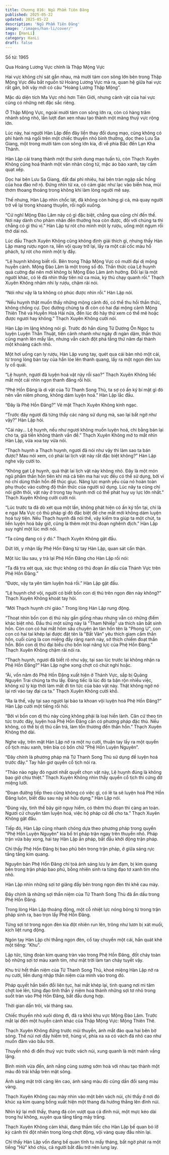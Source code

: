 ```yaml
---
title: Chương 816: Ngũ Phẩm Tiên Đăng
published: 2025-05-22
updated: 2025-05-22
description: 'Ngũ Phẩm Tiên Đăng'
image: '/images/han-li/cover/'
tags: [HanLi]
category: HanLi
draft: false
---
```


Số từ: 1965 












Qua Hoàng Lương Vực chính là Thập Mộng Vực

Hai vực không chỉ sát gần nhau, mà mười tám con sông lớn bên trong Thập Mộng Vực đều bắt nguồn từ Hoàng Lương Vực mà ra, quan hệ giữa hai vực rất gần, bởi vậy mới có câu “Hoàng Lương Thập Mộng”.

Mặc dù diện tích Ma Vực nhỏ hơn Tiên Giới, nhưng cảnh vật của hai vực cũng có những nét đặc sắc riêng.

Ở Thập Mộng Vực, ngoài mười tám con sông lớn ra, còn có hàng trăm nhánh sông nhỏ, lần lượt đan xen nhau tạo thành một mảng thuỷ vực rộng lớn.

Lúc này, hai người Hàn Lập đến đây liền thay đổi dung mạo, cũng không có phi hành mà ngồi trên một chiếc thuyền nhỏ bình thường, dọc theo Lưu Sa Giang, một trong mười tám con sông lớn kia, đi về phía Bắc đến Lạn Kha Thành.

Hàn Lập cải trang thành một thư sinh dung mạo tuấn tú, còn Thạch Xuyên Không cũng hoá thành một văn nhân công tử, mặc áo bào xanh, tay cầm quạt xếp.

Dọc hai bên Lưu Sa Giang, đất đai phì nhiêu, hai bên tràn ngập sắc hồng của hoa đào nở rộ. Đứng nhìn từ xa, có cảm giác như lạc vào biển hoa, mùi thơm thoang thoảng trong không khí làm lòng người mê say.

Thế nhưng, Hàn Lập nhìn chốc lát, đã không còn hứng gì cả, mà quay người trở về lại trong khoang thuyền, rồi ngồi xuống.

“Cứ nghĩ Mộng Đào Lâm này có gì đặc biệt, chẳng qua cũng chỉ đến thế. Nơi này dành cho phàm nhân đến thưởng hoa còn được, đối với chúng ta thì chẳng có gì thú vị.” Hàn Lập tự rót cho mình một ly rượu, uống một ngụm rồi thở dài nói.

Lúc đầu Thạch Xuyên Không cũng không định giải thích gì, nhưng thấy Hàn Lập mang rượu ngon ra, liền vội quay trở lại, lấy ra một cái cốc màu hổ phách, tự rót cho mình một ly đầy.

“Lệ huynh không biết rồi. Bên trong Thập Mộng Vực có mười đại dị mộng huyễn cảnh. Mộng Đào Lâm là một trong số đó. Thần thức của Lệ huynh quá cường đại nên mới không bị Mộng Đào Lâm ảnh hưởng. Đổi lại là một người khác, có lẽ đã nhìn thấy tiên nữ ca múa, kỳ thú chạy quanh rồi.” Thạch Xuyên Không nhâm nhi ly rượu, chậm rãi nói.

“Nói như vậy là ta không có phúc được nhìn rồi.” Hàn Lập nói.

“Nếu huynh thật muốn thấy những mộng cảnh đó, có thể thu hồi thần thức, không chống cự. Dọc đường chúng ta đi còn có hai đại mộng cảnh Mộng Thiên Thê và Huyễn Hoả Hải nửa, đến lúc đó hãy thử xem có thể mê hoặc được ngươi hay không.” Thạch Xuyên Không cười nói.

Hàn Lập im lặng không nói gì. Trước đó hắn dùng Tử Dương Ôn Ngọc tu luyện Luyện Thần Thuật, tiến cảnh nhanh như ngày đi ngàn dặm, thần thức cũng mạnh lên mấy lần, nhưng vẫn cách đột phá tầng thứ năm đại thành một khoảng cách nhỏ.

Một hơi uống cạn ly rượu, Hàn Lập vung tay, quét qua cái bàn nhỏ một cái, từ trong lòng bàn tay của hắn lóe lên thanh quang, lấy ra một ngọn đèn lưu ly cổ quái.

“Lệ huynh, ngươi đã luyện hoá vật này rồi sao?” Thạch Xuyên Không liếc mắt một cái nhìn ngọn thanh đăng rồi hỏi.

“Phệ Hồn Đăng là di vật của Tử Thanh Song Thù, ta sợ có ấn ký bí mật gì đó nên vẫn niêm phong, không dám luyện hoá.” Hàn Lập lắc đầu.

“Đây là Phệ Hồn Đăng?” Vẻ mặt Thạch Xuyên Không kinh ngạc.

“Trước đây ngươi đã từng thấy các nàng sử dụng mà, sao lại bất ngờ như vậy?” Hàn Lập hỏi.

“Cái này... Lệ huynh, nếu như ngươi không muốn luyện hoá, chi bằng bán lại cho ta, giá tiền không thành vấn đề.” Thạch Xuyên Không mở to mắt nhìn Hàn Lập, vừa xoa tay vừa nói.

“Thạch huynh a Thạch huynh, ngươi đã nói như vậy thì làm sao ta bán được? Mau nói xem, có phải lai lịch vật này rất đặc biệt không?” Hàn Lập nghe vậy cười to.

“Không gạt Lệ huynh, quả thật lai lịch vật này không nhỏ. Đây là một món ngũ phẩm thần hồn tiên khí mà cả tiên ma hai vực đều có thể sử dụng, bởi vì nó chỉ dùng thần hồn để thúc giục. Năng lực mạnh yếu của nó hoàn toàn phụ thuộc vào cường độ thần thức của người sử dụng. Lúc nãy ta cũng chỉ nói giỡn thôi, vật này ở trong tay huynh mới có thể phát huy uy lực lớn nhất.” Thạch Xuyên Không cười cười nói.

“Lúc trước ta đã dò xét qua một lần, không phát hiện có ấn ký tồn tại, chỉ là e ngại Ma Vực có thủ pháp gì đó đặc biệt để che mắt mới không dám luyện hoá tuỳ tiện. Nếu Thạch huynh đã nói thế, vậy kiểm tra giúp ta một chút, ta liền luyện hoá bây giờ, cũng là thêm một thủ đoạn nghênh địch.” Hàn Lập suy nghĩ một lúc mới nói.

“Ta cũng đang có ý đó.” Thạch Xuyên Không gật đầu.

Dứt lời, y nhận lấy Phệ Hồn Đăng từ tay Hàn Lập, quan sát cẩn thận.

Một lúc lâu sau, y trả lại Phệ Hồn Đăng cho Hàn Lập rồi nói:

“Ta đã tra xét qua, xác thực không có thủ đoạn ẩn dấu của Thánh Vực trên Phệ Hồn Đăng.”

“Được, vậy ta yên tâm luyện hoá rồi.” Hàn Lập gật đầu.

“Lệ huynh chớ vội, người có biết bốn con dị thú trên ngọn đèn này không?” Thạch Xuyên Không khoát tay hỏi.

“Mời Thạch huynh chỉ giáo.” Trong lòng Hàn Lập rung động.

“Thoạt nhìn bốn con dị thú này gần giống nhau nhưng vẫn có những điểm khác biệt nhỏ. Đầu thú một sừng này là "Tham Nhiếp" ưa thích săn bắt sinh hồn. Còn con có hai mắt hõm sâu chuyên ăn tàn hồn tên là "Phong U", con con có hai tai khép lại được đặt tên là "Bất Văn" yêu thích giam cấm thần hồn, cuối cùng là con miệng đầy răng nanh này, sở thích chiếm đoạt thần hồn. Bốn con dị thú đại biểu cho bốn loại năng lực của Phệ Hồn Đăng.” Thạch Xuyên Không chậm rãi nói ra.

“Thạch huynh, ngươi đã biết rõ như vậy, tại sao lúc trước lại không nhận ra Phệ Hồn Đăng?” Hàn Lập nghe xong chợt có chút nghi hoặc.

“Ài, vốn năm đó Phệ Hồn Đăng xuất hiện ở Thánh Vực, sắp bị Quảng Nguyên Trai chúng ta thu lấy. Đáng tiếc là lúc đó ta bận rộn nhiều việc, không xử lý kịp thời làm mất đi tin tức của bảo vật này. Thật không ngờ nó lại rơi vào tay đại ca ta.” Thạch Xuyên Không cười khổ.

“Ra là thế, vậy tại sao ngươi lại bảo ta khoan vội luyện hoá Phệ Hồn Đăng?” Hàn Lập cười một tiếng rồi hỏi.

“Bởi vì bốn con dị thú này cũng không phải là loại hiền lành. Căn cứ theo tin tức trước đây, luyện hoá Phệ Hồn Đăng cần có phương pháp đặc thù. Nếu không, có thể bị dị thú cắn trả, làm tổn thương đến thần hồn.” Thạch Xuyên Không thở dài.

Nghe vậy, trên mặt Hàn Lập nở ra một nụ cười, thuận tay lấy ra một quyển cổ tịch màu xanh, trên bìa có bốn chữ “Phệ Hồn Luyện Nguyên”.

“Đây chính là phương pháp mà Tử Thanh Song Thù sử dụng để luyện hoá trước đây.” Tay hắn giơ quyển cổ tịch nói ra.

“Thảo nào ngày đó ngươi nhất quyết chọn vật này, Lệ huynh đúng là không bao giờ chịu thiệt.” Thạch Xuyên Không nhìn thấy quyển cổ tịch thì cứng đờ miệng lưỡi.

“Đoạn đường tiếp theo cũng không có việc gì, có lẽ ta sẽ luyện hoá Phệ Hồn Đăng luôn, biết đâu sau này sẽ hữu dụng.” Hàn Lập nói.

“Đúng vậy, tình thế bây giờ nguy hiểm, có thêm thủ đoạn thì càng an toàn. Ngươi cứ chuyên tâm luyện hoá, việc hộ pháp cứ để cho ta.” Thạch Xuyên Không gật đầu.

Tiếp đó, Hàn Lập cũng nhanh chóng dựa theo phương pháp trong quyển "Phệ Hồn Luyện Nguyên" kia bố trí pháp trận ngay trên thuyền nhỏ. Pháp trận vừa bày xong, hai tay Hàn Lập ấn pháp, bắt đầu khởi động trận pháp.

Chỉ thấy Phệ Hồn Đăng bị bao phủ bên trong trận pháp, ở giữa sáng rực tầng tầng kim quang.

Nguyên bản Phệ Hồn Đăng chỉ toả ánh sáng lưu ly ảm đạm, bị kim quang bên trong trận pháp bao phủ, bỗng nhiên sinh ra từng đạo tơ xanh tím nho nhỏ.

Hàn Lập nhìn những sợi tơ giăng đầy bên trong ngọn đèn thì khẽ cau mày.

Đây chính là những sợi thần niệm của Tử Thanh Song Thù đã ẩn dấu trong Phệ Hồn Đăng.

Trong lòng Hàn Lập thoáng động, một cỗ nhiệt lực nóng bỏng từ trong trận pháp sinh ra, bao trọn lấy Phệ Hồn Đăng.

Từng sợi tơ trong ngọn đèn kia đột nhiên run lên, trông như lươn bị xát muối, kịch liệt rung động.

Ngón tay Hàn Lập chỉ thẳng ngọn đèn, cổ tay chuyển một cái, hắn quát khẽ một tiếng: ”Khu”.

Lập tức, từng đoàn kim quang tràn vào trong Phệ Hồn Đăng, đốt cháy toàn bộ những sợi tơ màu xanh tím, như mặt trời làm tan chảy tuyết vậy.

Khu trừ hết thần niệm của Tử Thanh Song Thù, khoé miệng Hàn Lập nở ra nụ cười, liền dung nhập thần niệm của mình vào trong đó.

Pháp quyết hắn biến đổi liên tục, hai mắt khép lại, tinh quang nơi mi tâm chợt loé lên, từng đạo tinh thần ý niệm hoá thành những sợi tơ nhỏ trong suốt tràn vào Phệ Hồn Đăng, bắt đầu dung hợp.

Thời gian dần trôi, vài tháng sau.

Chiếc thuyền nhỏ xuôi dòng đi, đã ra khỏi khu vực Mộng Đào Lâm. Trước mắt lại đến một huyễn cảnh khác của Thập Mộng Vực: Mộng Thiên Thê.

Thạch Xuyên Không đứng trước mũi thuyền, ánh mắt đảo qua hai bên bờ sông. Thế núi nơi đây hiểm trở, hùng vĩ, phía xa xa có vách đá nhô cao như muốn đâm vào bầu trời.

Thuyền nhỏ đi đến thuỷ vực trước vách núi, xung quanh là một mảnh vắng lặng.

Bình minh vừa đến, ánh nắng cùng sương sớm hoà với nhau tạo thành một màu đỏ trải khắp trên mặt sông.

Ánh sáng mặt trời càng lên cao, ánh sáng màu đỏ cũng dần đổi sang màu vàng.

Thạch Xuyên Không cau mày nhìn vào một bên vách núi, chỉ thấy ở nơi đó khúc xạ kim quang bổng xuất hiện một thang đá hướng thẳng lên đỉnh núi.

Nhìn kỹ lại mới thấy, thang đá còn vượt qua cả đỉnh núi, một mực kéo dài trong hư không, xuyên qua tầng tầng mây trắng.

Thạch Xuyên Không cảm khái, đang thầm tiếc cho Hàn Lập bế quan bỏ lỡ kỳ cảnh thì đột nhiên trong lòng chợt động, vội vàng quay đầu nhìn lại.

Chỉ thấy Hàn Lập vốn đang bế quan tĩnh tu mấy tháng, bất ngờ phát ra một tiếng "Hừ" khó chịu, cả người bắt đầu trở nên lung lay.
